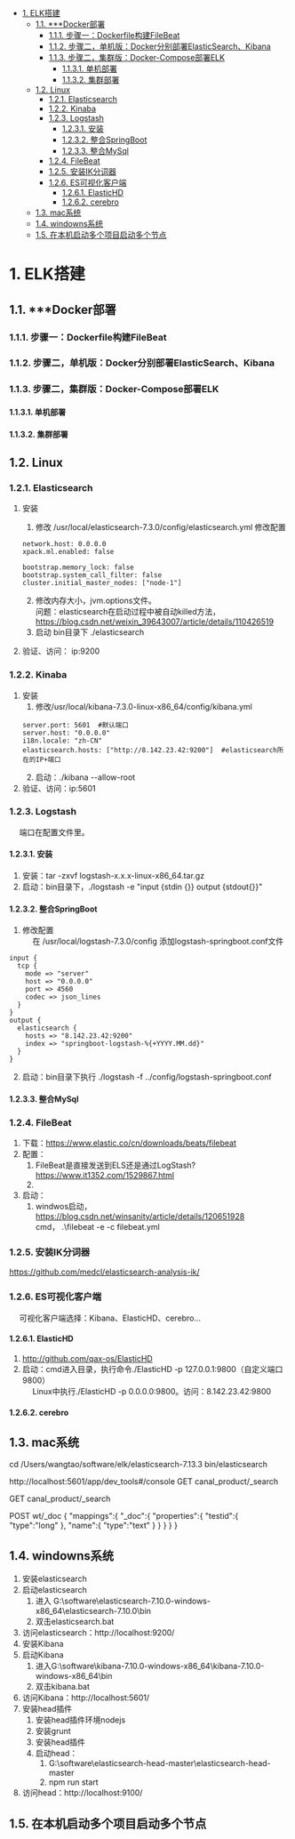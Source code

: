 

<!-- TOC -->

- [1. ELK搭建](#1-elk搭建)
    - [1.1. ***Docker部署](#11-docker部署)
        - [1.1.1. 步骤一：Dockerfile构建FileBeat](#111-步骤一dockerfile构建filebeat)
        - [1.1.2. 步骤二，单机版：Docker分别部署ElasticSearch、Kibana](#112-步骤二单机版docker分别部署elasticsearchkibana)
        - [1.1.3. 步骤二，集群版：Docker-Compose部署ELK](#113-步骤二集群版docker-compose部署elk)
            - [1.1.3.1. 单机部署](#1131-单机部署)
            - [1.1.3.2. 集群部署](#1132-集群部署)
    - [1.2. Linux](#12-linux)
        - [1.2.1. Elasticsearch](#121-elasticsearch)
        - [1.2.2. Kinaba](#122-kinaba)
        - [1.2.3. Logstash](#123-logstash)
            - [1.2.3.1. 安装](#1231-安装)
            - [1.2.3.2. 整合SpringBoot](#1232-整合springboot)
            - [1.2.3.3. 整合MySql](#1233-整合mysql)
        - [1.2.4. FileBeat](#124-filebeat)
        - [1.2.5. 安装IK分词器](#125-安装ik分词器)
        - [1.2.6. ES可视化客户端](#126-es可视化客户端)
            - [1.2.6.1. ElasticHD](#1261-elastichd)
            - [1.2.6.2. cerebro](#1262-cerebro)
    - [1.3. mac系统](#13-mac系统)
    - [1.4. windowns系统](#14-windowns系统)
    - [1.5. 在本机启动多个项目启动多个节点](#15-在本机启动多个项目启动多个节点)

<!-- /TOC -->


# 1. ELK搭建
<!-- 
使用Docker搭建Elasticsearch集群服务教程 
https://mp.weixin.qq.com/s/pxI-poDt5F8TbAL9Rr7A8g

ELK原理
*** https://www.cnblogs.com/aresxin/p/8035137.html

官方文档：
Filebeat：
https://www.elastic.co/cn/products/beats/filebeat
https://www.elastic.co/guide/en/beats/filebeat/5.6/index.html

Logstash：
https://www.elastic.co/cn/products/logstash
https://www.elastic.co/guide/en/logstash/5.6/index.html

Kibana:
https://www.elastic.co/cn/products/kibana
https://www.elastic.co/guide/en/kibana/5.5/index.html

Elasticsearch：
https://www.elastic.co/cn/products/elasticsearch
https://www.elastic.co/guide/en/elasticsearch/reference/5.6/index.html
elasticsearch中文社区：
https://elasticsearch.cn/
-->

## 1.1. ***Docker部署  

### 1.1.1. 步骤一：Dockerfile构建FileBeat
<!-- 

https://blog.csdn.net/weixin_46329906/article/details/116561864
http://testingpai.com/article/1606896558221
https://blog.51cto.com/u_14834727/3012235
https://zhuanlan.zhihu.com/p/336945029

-->


### 1.1.2. 步骤二，单机版：Docker分别部署ElasticSearch、Kibana
<!-- 
使用Docker搭建ELK日志系统 
https://mp.weixin.qq.com/s?__biz=MzAxMjY5NDU2Ng==&mid=2651854010&idx=2&sn=46f1f62cf15a1788da042f38d83d8a5a&chksm=804951f3b73ed8e5563e1d00bb2267a9d45a639955beaff6c03cfedbffd9aeeddf19e6fbf36c&mpshare=1&scene=1&srcid=&sharer_sharetime=1565741061263&sharer_shareid=b256218ead787d58e0b58614a973d00d&key=36a99a852770fa03398d6d83b32183afed3cd3d1a3b4efe37bc5a5a3adc65c68adf852bc5aac9742c6ff7cce3b13adbc7ae3f843113389531a972cfe419ab100ddb13dfa6c31159f348959b7f6dbbe01&ascene=1&uin=MTE1MTYxNzY2MQ%3D%3D&devicetype=Windows+10&version=62060844&lang=zh_CN&pass_ticket=JLiKeNv%2F4KR6gCtdLZGhUXVH7BONlSBEY%2FTbKINtAXs2YG8At3hpMApp1DgxUdHh

Docker核心技术-企业级容器多主机ELK部署 Docker网络架构+数据管理+镜像+Dockerfile
https://www.bilibili.com/video/BV1hS4y1s7FT/?p=49&vd_source=9a9cf49f6bf9bd6a6e6e556f641ae9cb

-->

### 1.1.3. 步骤二，集群版：Docker-Compose部署ELK  
#### 1.1.3.1. 单机部署  
<!-- 
Docker-Compose部署ELK 
https://www.cnblogs.com/xiaobaibuai/p/15662224.html



*** docker-compose安装ELK
https://www.jianshu.com/p/2d78ce6bc504
https://www.jianshu.com/p/50839769ffa3


视频  
https://www.bilibili.com/video/BV1Sd4y1m7iq/?spm_id_from=333.337.search-card.all.click&vd_source=9a9cf49f6bf9bd6a6e6e556f641ae9cb
Docker核心技术-企业级容器多主机ELK部署 Docker网络架构+数据管理+镜像+Dockerfile
https://www.bilibili.com/video/BV1hS4y1s7FT/?p=49&vd_source=9a9cf49f6bf9bd6a6e6e556f641ae9cb
-->



#### 1.1.3.2. 集群部署  
<!-- 

Docker部署多机单节点ELK【集群】【ES + Logstash + Kibana + IK】
https://mp.weixin.qq.com/s/lXvBTja_B6l-z0oUgiLETQ
-->



## 1.2. Linux  
<!-- 

https://blog.csdn.net/ECHOZCL/article/details/122740053
https://blog.csdn.net/CX1544539968/article/details/120038113
-->

### 1.2.1. Elasticsearch
<!-- 

Linux环境下安装Elasticsearch，史上最详细的教程来啦~
https://blog.csdn.net/smilehappiness/article/details/118466378
JVM is using the client VM [Java HotSpot Client VM] but should be using a server VM for the best pe
https://blog.csdn.net/hnhroot/article/details/121497050
-->
1. 安装  
    1. 修改 /usr/local/elasticsearch-7.3.0/config/elasticsearch.yml 修改配置  

    ```text
    network.host: 0.0.0.0 
    xpack.ml.enabled: false

    bootstrap.memory_lock: false
    bootstrap.system_call_filter: false
    cluster.initial_master_nodes: ["node-1"]
    ```
    2. 修改内存大小，jvm.options文件。  
    问题：elasticsearch在启动过程中被自动killed方法， https://blog.csdn.net/weixin_39643007/article/details/110426519  
    3. 启动 bin目录下 ./elasticsearch
2. 验证、访问： ip:9200


### 1.2.2. Kinaba  
<!-- 
Linux版本Kibana安装教程
https://blog.csdn.net/qq_39706570/article/details/125293901
kibana启动时遇到的坑
https://blog.csdn.net/weixin_45495060/article/details/125183341
-->
1. 安装  
    1. 修改/usr/local/kibana-7.3.0-linux-x86_64/config/kibana.yml
    ```text
    server.port: 5601  #默认端口
    server.host: "0.0.0.0"
    i18n.locale: "zh-CN"
    elasticsearch.hosts: ["http://8.142.23.42:9200"]  #elasticsearch所在的IP+端口
    ```
    2. 启动：./kibana --allow-root
2. 验证、访问：ip:5601


### 1.2.3. Logstash  
<!-- 

http://www.360doc.com/content/22/0727/17/10087950_1041609111.shtml
https://www.elastic.co/cn/downloads/past-releases#logstash
https://elasticstack.blog.csdn.net/article/details/99655350
https://blog.csdn.net/CX1544539968/article/details/120038113

https://www.cnblogs.com/zyb2016/p/14886589.html
https://blog.csdn.net/u014527058/article/details/70495595

-->

&emsp; 端口在配置文件里。  

#### 1.2.3.1. 安装
1. 安装：tar -zxvf logstash-x.x.x-linux-x86_64.tar.gz   
2. 启动：bin目录下，./logstash -e "input {stdin {}} output {stdout{}}"  


#### 1.2.3.2. 整合SpringBoot  
1. 修改配置  
&emsp; 在 /usr/local/logstash-7.3.0/config 添加logstash-springboot.conf文件

```text
input {
  tcp {
    mode => "server"
    host => "0.0.0.0"
    port => 4560
    codec => json_lines
  }
}
output {
  elasticsearch {
    hosts => "8.142.23.42:9200"
    index => "springboot-logstash-%{+YYYY.MM.dd}"
  }
}
```

2. 启动：bin目录下执行 ./logstash -f ../config/logstash-springboot.conf  


#### 1.2.3.3. 整合MySql  
<!-- 

https://blog.csdn.net/hanjun0612/article/details/123061711
-->


### 1.2.4. FileBeat  
<!-- 

https://www.elastic.co/cn/downloads/beats/filebeat

rsyslog
https://www.jianshu.com/p/861091c71bcd

**** https://www.cnblogs.com/linjiqin/p/12106462.html


-->
1. 下载：https://www.elastic.co/cn/downloads/beats/filebeat  
2. 配置：  
    1. FileBeat是直接发送到ELS还是通过LogStash? https://www.it1352.com/1529867.html  
    2.   
3. 启动：
    1. windwos启动，https://blog.csdn.net/winsanity/article/details/120651928  
    cmd， .\filebeat -e -c filebeat.yml

### 1.2.5. 安装IK分词器  

<!-- 

Elasticsearch 6 启动成功后 创建类型报错 analyzer [ik_smart] not found for field [methodDesc] 的原因
https://blog.csdn.net/sdfadfsdf/article/details/107466784
-->
https://github.com/medcl/elasticsearch-analysis-ik/ 



### 1.2.6. ES可视化客户端  
&emsp; 可视化客户端选择：Kibana、ElasticHD、cerebro...    

#### 1.2.6.1. ElasticHD  
1. http://github.com/qax-os/ElasticHD  
2. 启动：cmd进入目录，执行命令./ElasticHD -p 127.0.0.1:9800（自定义端口9800）  
&emsp; Linux中执行./ElasticHD -p 0.0.0.0:9800。访问：8.142.23.42:9800  


#### 1.2.6.2. cerebro




## 1.3. mac系统
cd /Users/wangtao/software/elk/elasticsearch-7.13.3
bin/elasticsearch

http://localhost:5601/app/dev_tools#/console
GET canal_product/_search



GET canal_product/_search



POST wt/_doc
{
    "mappings":{
        "_doc":{
            "properties":{
                "testid":{
                    "type":"long"
                },
                "name":{
                    "type":"text"
                }
            }
        }
    }
}


## 1.4. windowns系统
1. 安装elasticsearch  
2. 启动elasticsearch
    1. 进入 G:\software\elasticsearch-7.10.0-windows-x86_64\elasticsearch-7.10.0\bin  
    2. 双击elasticsearch.bat  
3. 访问elasticsearch：http://localhost:9200/
4. 安装Kibana  
5. 启动Kibana 
    1. 进入G:\software\kibana-7.10.0-windows-x86_64\kibana-7.10.0-windows-x86_64\bin  
    2. 双击kibana.bat  
6. 访问Kibana：http://localhost:5601/  
7. 安装head插件 
    1. 安装head插件环境nodejs  
    2. 安装grunt  
    3. 安装head插件  
    4. 启动head：  
        1. G:\software\elasticsearch-head-master\elasticsearch-head-master
        2. npm run start
4. 访问head：http://localhost:9100/

<!-- 
kibana设置中文
https://blog.csdn.net/qq_18671415/article/details/109690002

Kibana启动报错：[resource_already_exists_exception]
https://blog.csdn.net/m0_37710023/article/details/111357638
Windows安装ES的head
https://blog.csdn.net/qq_37554565/article/details/117250647

-->

## 1.5. 在本机启动多个项目启动多个节点  
<!-- 
https://blog.csdn.net/qq_35463719/article/details/121940803
-->

